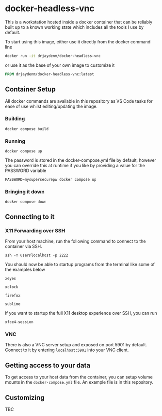 # docker-headless-vnc

This is a workstation hosted inside a docker container that can be reliably built up to a known working state which includes all the tools I use by default.

To start using this image, either use it directly from the docker command line

```bash
docker run -it drjaydenm/docker-headless-vnc
```

or use it as the base of your own image to customize it

```dockerfile
FROM drjaydenm/docker-headless-vnc:latest
```

## Container Setup

All docker commands are available in this repository as VS Code tasks for ease of use whilst editing/updating the image.

### Building

`docker compose build`

### Running

`docker compose up`

The password is stored in the docker-compose.yml file by default, however you can override this at runtime if you like by providing a value for the PASSWORD variable

`PASSWORD=mysupersecurepw docker compose up`

### Bringing it down

`docker compose down`

## Connecting to it

### X11 Forwarding over SSH

From your host machine, run the following command to connect to the container via SSH.

`ssh -Y user@localhost -p 2222`

You should now be able to startup programs from the terminal like some of the examples below

`xeyes`

`xclock`

`firefox`

`sublime`

If you want to startup the full X11 desktop experience over SSH, you can run

`xfce4-session`

### VNC

There is also a VNC server setup and exposed on port 5901 by default. Connect to it by entering `localhost:5901` into your VNC client.

## Getting access to your data

To get access to your host data from the container, you can setup volume mounts in the `docker-compose.yml` file. An example file is in this repository.

## Customizing

TBC